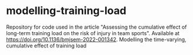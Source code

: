 # modelling-training-load
Repository for code used in the article "Assessing the cumulative effect of long-term training load on the risk of injury in team sports". 
Available at https://doi.org/10.1136/bmjsem-2022-001342. Modelling the time-varying, cumulative effect of training load

